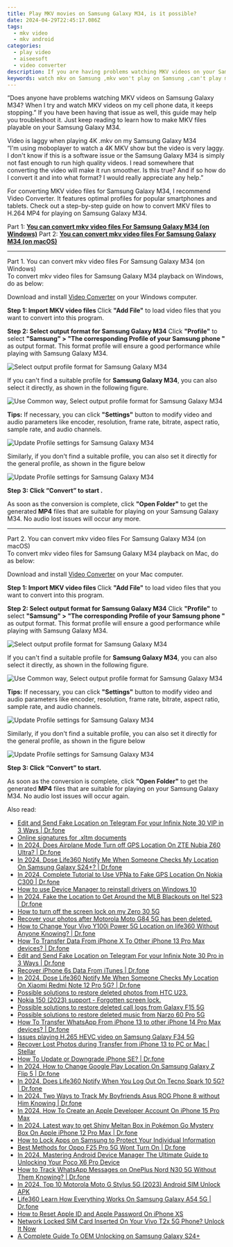 ```yaml
---
title: Play MKV movies on Samsung Galaxy M34, is it possible?
date: 2024-04-29T22:45:17.086Z
tags: 
  - mkv video
  - mkv android
categories: 
  - play video
  - aiseesoft
  - video converter
description: If you are having problems watching MKV videos on your Samsung Galaxy M34, you may wish to read this tutorial. It explains a workaround to convert MKV to H.264 MP4 for viewing on Samsung Galaxy M34 fluently.
keywords: watch mkv on Samsung ,mkv won't play on Samsung ,can't play mkv on Samsung ,convert mkv to play on Galaxy M34,can't play mkv on Galaxy M34,convert mkv to play on Samsung ,convert 4k video to 1080p android,playing mkv videos on phone android,tv Samsung mkv 265,mkv file not supported in Samsung Galaxy M34,video converter 720p to 1080p in android,best mkv transcoder android
---
```


<div class="atpl-content atpl-for-aiseesoft-video-converter play-mkv-on-android">

<div class="atpl-post-description-part-1">
<div class="tpl-content-sub-paragraph-normal">
  <p>
    “Does anyone have problems watching MKV videos on Samsung Galaxy M34? When I try and watch MKV videos on my cell phone data, it keeps stopping.” If you have been having that issue as well, this guide may help you troubleshoot it. Just keep reading to learn how to make MKV files playable on your Samsung Galaxy M34. 
  </p>
</div>
</div>



<div class="atpl-post-description-part-2">
<div class="tpl-content-sub-paragraph-question">
  Video is laggy when playing 4K .mkv on my Samsung Galaxy M34
</div>
<div class="tpl-content-sub-paragraph-question">
  “I'm using moboplayer to watch a 4K MKV show but the video is very laggy. I don't know if this is a software issue or the Samsung Galaxy M34 is simply not fast enough to run high quality videos. I read somewhere that converting the video will make it run smoother. Is this true? And if so how do I convert it and into what format? I would really appreciate any help.”
</div>
<div class="tpl-content-sub-paragraph-content">
  <p>
    For converting MKV video files for Samsung Galaxy M34, I recommend Video Converter. It features optimal profiles for popular smartphones and tablets. Check out a step-by-step guide on how to convert MKV files to H.264 MP4 for playing on Samsung Galaxy M34.
  </p>
</div>
</div>


Part 1: <strong><a href="#p1">You can convert mkv video files For Samsung Galaxy M34 (on Windows)</a></strong>
Part 2: <strong><a href="#p2">You can convert mkv video files For Samsung Galaxy M34 (on macOS)</a></strong>



<!-- Part 1 -->
<a id="p1" name="p1" ></a><hr>

<div class="atpl-step-part-style">Part 1. You can convert mkv video files For Samsung Galaxy M34 (on Windows)</div>
To convert mkv video files for Samsung Galaxy M34 playback on Windows, do as below:

Download and install <a class="atpl-step-content-a-style" href="https://tools.techidaily.com/aiseesoft-total-video-converter/" >Video Converter</a> on your Windows computer.

<strong>Step 1: Import MKV video files </strong>
Click <b>"Add File"</b> to load video files that you want to convert into this program.

<strong>Step 2: Select output format for Samsung Galaxy M34</strong>
Click <b>"Profile"</b> to select <b>"Samsung" > "The corresponding Profile of your Samsung phone "</b> as output format. This format profile will ensure a good performance while playing with Samsung Galaxy M34.

<img src="https://tools.techidaily.com/images/apps/aiseesoft/video-converter/devices/samsung/fv.mp4/win/profile-5.png" class="atpl-imgstyle" alt="Select output profile format for Samsung Galaxy M34" />

If you can't find a suitable profile for **Samsung Galaxy M34**, you can also select it directly, as shown in the following figure.

<img src="https://tools.techidaily.com/images/apps/aiseesoft/video-converter/devices/common_android/fv.mp4/win/profile.png" class="atpl-imgstyle" alt="Use Common way, Select output profile format for Samsung Galaxy M34" />

<strong>Tips:</strong>
If necessary, you can click <b>"Settings"</b> button to modify video and audio parameters like encoder, resolution, frame rate, bitrate, aspect ratio, sample rate, and audio channels. 

<img src="https://tools.techidaily.com/images/apps/aiseesoft/video-converter/devices/samsung/fv.mp4/win/settings-3.png" class="atpl-imgstyle"  alt="Update Profile settings for Samsung Galaxy M34" />

Similarly, if you don't find a suitable profile, you can also set it directly for the general profile, as shown in the figure below

<img src="https://tools.techidaily.com/images/apps/aiseesoft/video-converter/devices/common_android/fv.mp4/win/settings.png" class="atpl-imgstyle"  alt="Update Profile settings for Samsung Galaxy M34" />

<strong>Step 3: Click “Convert” to start .</strong>

As soon as the conversion is complete, click <b>"Open Folder"</b> to get the generated <b>MP4</b> files that are suitable for playing on your Samsung Galaxy M34. No audio lost issues will occur any more.

<!-- Part 2 -->
<a id="p2" name="p2"></a><hr>

<div class="atpl-step-part-style">Part 2. You can convert mkv video files For Samsung Galaxy M34 (on macOS)</div>
To convert mkv video files for Samsung Galaxy M34 playback on Mac, do as below:

Download and install <a class="atpl-step-content-a-style" href="https://tools.techidaily.com/aiseesoft-total-video-converter/" >Video Converter</a> on your Mac computer.

<strong>Step 1: Import MKV video files </strong>
Click <b>"Add File"</b> to load video files that you want to convert into this program.

<strong>Step 2: Select output format for Samsung Galaxy M34</strong>
Click <b>"Profile"</b> to select <b>"Samsung" > "The corresponding Profile of your Samsung phone "</b> as output format. This format profile will ensure a good performance while playing with Samsung Galaxy M34.

<img src="https://tools.techidaily.com/images/apps/aiseesoft/video-converter/devices/samsung/fv.mp4/mac/profile.png" class="atpl-imgstyle" alt="Select output profile format for Samsung Galaxy M34" />

If you can't find a suitable profile for **Samsung Galaxy M34**, you can also select it directly, as shown in the following figure.

<img src="https://tools.techidaily.com/images/apps/aiseesoft/video-converter/devices/common_android/fv.mp4/mac/profile.png" class="atpl-imgstyle" alt="Use Common way, Select output profile format for Samsung Galaxy M34" />

<strong>Tips:</strong>
If necessary, you can click <b>"Settings"</b> button to modify video and audio parameters like encoder, resolution, frame rate, bitrate, aspect ratio, sample rate, and audio channels. 

<img src="https://tools.techidaily.com/images/apps/aiseesoft/video-converter/devices/samsung/fv.mp4/mac/settings.png" class="atpl-imgstyle"  alt="Update Profile settings for Samsung Galaxy M34" />

Similarly, if you don't find a suitable profile, you can also set it directly for the general profile, as shown in the figure below

<img src="https://tools.techidaily.com/images/apps/aiseesoft/video-converter/devices/common_android/fv.mp4/win/settings.png" class="atpl-imgstyle"  alt="Update Profile settings for Samsung Galaxy M34" />

<strong>Step 3: Click “Convert” to start.</strong>

As soon as the conversion is complete, click <b>"Open Folder"</b> to get the generated <b>MP4</b> files that are suitable for playing on your Samsung Galaxy M34. No audio lost issues will occur again.



<div class="atpl-post-end">
  <div class="atpl-post-device-model-description">
    
  </div>
</div>

<ins class="adsbygoogle"
     style="display:block"
     data-ad-client="ca-pub-7571918770474297"
     data-ad-slot="8358498916"
     data-ad-format="auto"
     data-full-width-responsive="true"></ins>


</div>
<ins class="adsbygoogle"
    style="display:block"
    data-ad-format="autorelaxed"
    data-ad-client="ca-pub-7571918770474297"
    data-ad-slot="1223367746"></ins>

<span class="atpl-alsoreadstyle">Also read:</span>
<div><ul>
<li><a href="https://review-topics.techidaily.com/edit-and-send-fake-location-on-telegram-for-your-infinix-note-30-vip-in-3-ways-drfone-by-drfone-virtual-android/"><u>Edit and Send Fake Location on Telegram For your Infinix Note 30 VIP in 3 Ways | Dr.fone</u></a></li>
<li><a href="https://review-topics.techidaily.com/online-signatures-for-xltm-documents-by-ldigisigner-sign-a-excel-sign-a-excel/"><u>Online signatures for .xltm documents</u></a></li>
<li><a href="https://review-topics.techidaily.com/in-2024-does-airplane-mode-turn-off-gps-location-on-zte-nubia-z60-ultra-drfone-by-drfone-virtual-android/"><u>In 2024, Does Airplane Mode Turn off GPS Location On ZTE Nubia Z60 Ultra? | Dr.fone</u></a></li>
<li><a href="https://review-topics.techidaily.com/in-2024-dose-life360-notify-me-when-someone-checks-my-location-on-samsung-galaxy-s24plus-drfone-by-drfone-virtual-android/"><u>In 2024, Dose Life360 Notify Me When Someone Checks My Location On Samsung Galaxy S24+? | Dr.fone</u></a></li>
<li><a href="https://review-topics.techidaily.com/in-2024-complete-tutorial-to-use-vpna-to-fake-gps-location-on-nokia-c300-drfone-by-drfone-virtual-android/"><u>In 2024, Complete Tutorial to Use VPNa to Fake GPS Location On Nokia C300 | Dr.fone</u></a></li>
<li><a href="https://review-topics.techidaily.com/how-to-use-device-manager-to-reinstall-drivers-on-windows-10-by-drivereasy-guide/"><u>How to use Device Manager to reinstall drivers on Windows 10</u></a></li>
<li><a href="https://review-topics.techidaily.com/in-2024-fake-the-location-to-get-around-the-mlb-blackouts-on-itel-s23-drfone-by-drfone-virtual-android/"><u>In 2024, Fake the Location to Get Around the MLB Blackouts on Itel S23 | Dr.fone</u></a></li>
<li><a href="https://review-topics.techidaily.com/how-to-turn-off-the-screen-lock-on-my-zero-30-5g-by-drfone-android-unlock-android-unlock/"><u>How to turn off the screen lock on my Zero 30 5G</u></a></li>
<li><a href="https://review-topics.techidaily.com/recover-your-photos-after-motorola-moto-g84-5g-has-been-deleted-by-fonelab-android-recover-photos/"><u>Recover your photos after Motorola Moto G84 5G has been deleted.</u></a></li>
<li><a href="https://review-topics.techidaily.com/how-to-change-your-vivo-y100i-power-5g-location-on-life360-without-anyone-knowing-drfone-by-drfone-virtual-android/"><u>How to Change Your Vivo Y100i Power 5G Location on life360 Without Anyone Knowing? | Dr.fone</u></a></li>
<li><a href="https://review-topics.techidaily.com/how-to-transfer-data-from-iphone-x-to-other-iphone-13-pro-max-devices-drfone-by-drfone-transfer-data-from-ios-transfer-data-from-ios/"><u>How To Transfer Data From iPhone X To Other iPhone 13 Pro Max devices? | Dr.fone</u></a></li>
<li><a href="https://review-topics.techidaily.com/edit-and-send-fake-location-on-telegram-for-your-infinix-note-30-pro-in-3-ways-drfone-by-drfone-virtual-android/"><u>Edit and Send Fake Location on Telegram For your Infinix Note 30 Pro in 3 Ways | Dr.fone</u></a></li>
<li><a href="https://review-topics.techidaily.com/recover-iphone-6s-data-from-itunes-drfone-by-drfone-ios-data-recovery-ios-data-recovery/"><u>Recover iPhone 6s Data From iTunes | Dr.fone</u></a></li>
<li><a href="https://review-topics.techidaily.com/in-2024-dose-life360-notify-me-when-someone-checks-my-location-on-xiaomi-redmi-note-12-pro-5g-drfone-by-drfone-virtual-android/"><u>In 2024, Dose Life360 Notify Me When Someone Checks My Location On Xiaomi Redmi Note 12 Pro 5G? | Dr.fone</u></a></li>
<li><a href="https://review-topics.techidaily.com/possible-solutions-to-restore-deleted-photos-from-htc-u23-by-fonelab-android-recover-photos/"><u>Possible solutions to restore deleted photos from HTC U23.</u></a></li>
<li><a href="https://review-topics.techidaily.com/nokia-150-2023-support-forgotten-screen-lock-by-drfone-android-unlock-android-unlock/"><u>Nokia 150 (2023) support - Forgotten screen lock.</u></a></li>
<li><a href="https://review-topics.techidaily.com/possible-solutions-to-restore-deleted-call-logs-from-galaxy-f15-5g-by-fonelab-android-recover-call-logs/"><u>Possible solutions to restore deleted call logs from Galaxy F15 5G</u></a></li>
<li><a href="https://review-topics.techidaily.com/possible-solutions-to-restore-deleted-music-from-narzo-60-pro-5g-by-fonelab-android-recover-music/"><u>Possible solutions to restore deleted music from Narzo 60 Pro 5G</u></a></li>
<li><a href="https://review-topics.techidaily.com/how-to-transfer-whatsapp-from-iphone-13-to-other-iphone-14-pro-max-devices-drfone-by-drfone-transfer-whatsapp-from-ios-transfer-whatsapp-from-ios/"><u>How To Transfer WhatsApp From iPhone 13 to other iPhone 14 Pro Max devices? | Dr.fone</u></a></li>
<li><a href="https://review-topics.techidaily.com/issues-playing-h265-hevc-video-on-samsung-galaxy-f34-5g-by-aiseesoft-video-converter-play-hevc-video-on-android/"><u>Issues playing H.265 HEVC video on Samsung Galaxy F34 5G</u></a></li>
<li><a href="https://review-topics.techidaily.com/recover-lost-photos-during-transfer-from-iphone-13-to-pc-or-mac-stellar-by-stellar-data-recovery-ios-iphone-data-recovery/"><u>Recover Lost Photos during Transfer from iPhone 13 to PC or Mac | Stellar</u></a></li>
<li><a href="https://review-topics.techidaily.com/how-to-update-or-downgrade-iphone-se-drfone-by-drfone-ios-system-repair-ios-system-repair/"><u>How To Update or Downgrade iPhone SE? | Dr.fone</u></a></li>
<li><a href="https://review-topics.techidaily.com/in-2024-how-to-change-google-play-location-on-samsung-galaxy-z-flip-5-drfone-by-drfone-virtual-android/"><u>In 2024, How to Change Google Play Location On Samsung Galaxy Z Flip 5 | Dr.fone</u></a></li>
<li><a href="https://review-topics.techidaily.com/in-2024-does-life360-notify-when-you-log-out-on-tecno-spark-10-5g-drfone-by-drfone-virtual-android/"><u>In 2024, Does Life360 Notify When You Log Out On Tecno Spark 10 5G? | Dr.fone</u></a></li>
<li><a href="https://android-location-track.techidaily.com/in-2024-two-ways-to-track-my-boyfriends-asus-rog-phone-8-without-him-knowing-drfone-by-drfone-virtual-android/"><u>In 2024, Two Ways to Track My Boyfriends Asus ROG Phone 8 without Him Knowing | Dr.fone</u></a></li>
<li><a href="https://apple-account.techidaily.com/in-2024-how-to-create-an-apple-developer-account-on-iphone-15-pro-max-by-drfone-ios/"><u>In 2024, How To Create an Apple Developer Account On iPhone 15 Pro Max</u></a></li>
<li><a href="https://ios-pokemon-go.techidaily.com/in-2024-latest-way-to-get-shiny-meltan-box-in-pokemon-go-mystery-box-on-apple-iphone-12-pro-max-drfone-by-drfone-virtual-ios/"><u>In 2024, Latest way to get Shiny Meltan Box in Pokémon Go Mystery Box On Apple iPhone 12 Pro Max | Dr.fone</u></a></li>
<li><a href="https://android-unlock.techidaily.com/how-to-lock-apps-on-samsung-to-protect-your-individual-information-by-drfone-android/"><u>How to Lock Apps on Samsung to Protect Your Individual Information</u></a></li>
<li><a href="https://howto.techidaily.com/best-methods-for-oppo-f25-pro-5g-wont-turn-on-drfone-by-drfone-fix-android-problems-fix-android-problems/"><u>Best Methods for Oppo F25 Pro 5G Wont Turn On | Dr.fone</u></a></li>
<li><a href="https://easy-unlock-android.techidaily.com/in-2024-mastering-android-device-manager-the-ultimate-guide-to-unlocking-your-poco-x6-pro-device-by-drfone-android/"><u>In 2024, Mastering Android Device Manager The Ultimate Guide to Unlocking Your Poco X6 Pro Device</u></a></li>
<li><a href="https://android-location-track.techidaily.com/how-to-track-whatsapp-messages-on-oneplus-nord-n30-5g-without-them-knowing-drfone-by-drfone-virtual-android/"><u>How to Track WhatsApp Messages on OnePlus Nord N30 5G Without Them Knowing? | Dr.fone</u></a></li>
<li><a href="https://sim-unlock.techidaily.com/in-2024-top-10-motorola-moto-g-stylus-5g-2023-android-sim-unlock-apk-by-drfone-android/"><u>In 2024, Top 10 Motorola Moto G Stylus 5G (2023) Android SIM Unlock APK</u></a></li>
<li><a href="https://fake-location.techidaily.com/life360-learn-how-everything-works-on-samsung-galaxy-a54-5g-drfone-by-drfone-virtual-android/"><u>Life360 Learn How Everything Works On Samsung Galaxy A54 5G | Dr.fone</u></a></li>
<li><a href="https://apple-account.techidaily.com/how-to-reset-apple-id-and-apple-password-on-iphone-xs-by-drfone-ios/"><u>How to Reset Apple ID and Apple Password On iPhone XS</u></a></li>
<li><a href="https://sim-unlock.techidaily.com/network-locked-sim-card-inserted-on-your-vivo-t2x-5g-phone-unlock-it-now-by-drfone-android/"><u>Network Locked SIM Card Inserted On Your Vivo T2x 5G Phone? Unlock It Now</u></a></li>
<li><a href="https://android-unlock.techidaily.com/a-complete-guide-to-oem-unlocking-on-samsung-galaxy-s24plus-by-drfone-android/"><u>A Complete Guide To OEM Unlocking on Samsung Galaxy S24+</u></a></li>
</ul></div>

